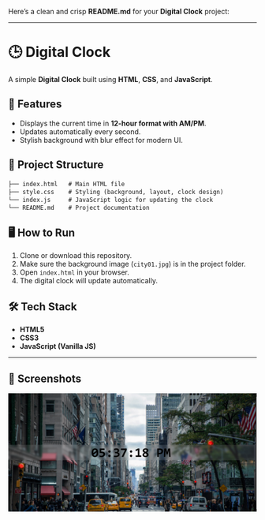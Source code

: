 Here’s a clean and crisp **README.md** for your **Digital Clock** project:

---

# 🕒 Digital Clock

A simple **Digital Clock** built using **HTML**, **CSS**, and **JavaScript**.

## 🚀 Features

* Displays the current time in **12-hour format with AM/PM**.
* Updates automatically every second.
* Stylish background with blur effect for modern UI.

## 📂 Project Structure

```
├── index.html   # Main HTML file  
├── style.css    # Styling (background, layout, clock design)  
└── index.js     # JavaScript logic for updating the clock  
└── README.md    # Project documentation  
```

## 🖥️ How to Run

1. Clone or download this repository.
2. Make sure the background image (`city01.jpg`) is in the project folder.
3. Open `index.html` in your browser.
4. The digital clock will update automatically.

## 🛠️ Tech Stack

* **HTML5**
* **CSS3**
* **JavaScript (Vanilla JS)**

---
## 📸 Screenshots
![alt text](image.png)
